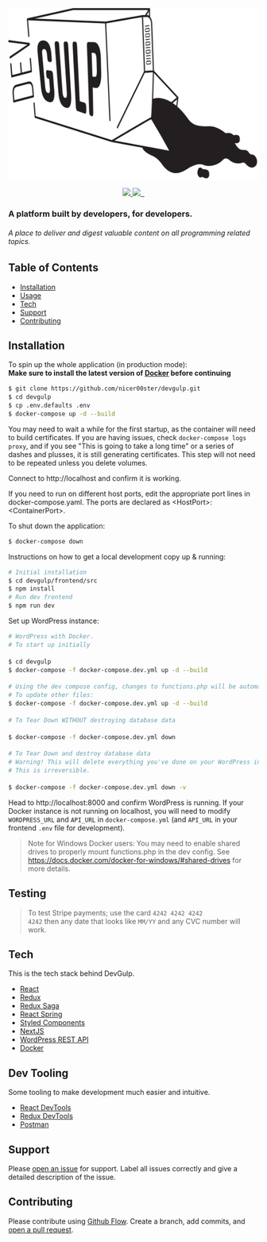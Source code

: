 <p align="center">
  <img align="center" src="https://github.com/nicer00ster/devgulp/blob/master/devgulp.png?raw=true" width="600" height="350" />
</p>


<p align="center">
  <a aria-label="DevGulp Logo" href="https://github.com/devgulp">
    <img src="https://img.shields.io/badge/❤️%20MADE%20WITH%20LOVE%20❤️-1f222e.svg?style=for-the-badge&labelColor=1f222e">
  </a>
  <a aria-label="DevGulp Logo" href="https://discordapp.com/channels/642423850390388780">
    <img src="https://img.shields.io/discord/642423850390388780?color=%237189DA&label=Discord&style=for-the-badge&labelColor=1f222e">
  </a>
  <a aria-label="License" href="https://raw.githubusercontent.com/nicer00ster/devgulp/master/LICENSE">
    <img alt="" src="https://img.shields.io/github/license/nicer00ster/devgulp?color=92c5f8&style=for-the-badge&labelColor=1f222e">
  </a>
  <a aria-label="Contributors" href="https://github.com/nicer00ster/devgulp/settings/collaboration">
    <img alt="" src="https://img.shields.io/github/contributors-anon/nicer00ster/devgulp?color=80dad3&style=for-the-badge&labelColor=1f222e">
  </a>
</p>

### A platform built by developers, for developers.
###### A place to deliver and digest valuable content on all programming related topics.

## Table of Contents

- [Installation](#installation)
- [Usage](#usage)
- [Tech](#tech)
- [Support](#support)
- [Contributing](#contributing)

## Installation

To spin up the whole application (in production mode):
<br/>
**Make sure to install the latest version of [Docker](https://www.docker.com/) before continuing**
```sh
$ git clone https://github.com/nicer00ster/devgulp.git
$ cd devgulp
$ cp .env.defaults .env
$ docker-compose up -d --build
```

You may need to wait a while for the first startup, as the container will need to build certificates. If you are having issues, check `docker-compose logs proxy`, and if you see "This is going to take a long time" or a series of dashes and plusses, it is still generating certificates. This step will not need to be repeated unless you delete volumes.

Connect to http://localhost and confirm it is working.

If you need to run on different host ports, edit the appropriate port lines in docker-compose.yaml. The ports are declared as \<HostPort\>:\<ContainerPort\>.

To shut down the application:
```sh
$ docker-compose down
```


Instructions on how to get a local development copy up & running:
```sh
# Initial installation
$ cd devgulp/frontend/src
$ npm install
# Run dev frontend
$ npm run dev
```

Set up WordPress instance:
<br />
```sh
# WordPress with Docker.
# To start up initially

$ cd devgulp
$ docker-compose -f docker-compose.dev.yml up -d --build

# Using the dev compose config, changes to functions.php will be automatically reflected in WordPress
# To update other files:
$ docker-compose -f docker-compose.dev.yml up -d --build

# To Tear Down WITHOUT destroying database data

$ docker-compose -f docker-compose.dev.yml down

# To Tear Down and destroy database data
# Warning! This will delete everything you've done on your WordPress instance, including all posts and user accounts.
# This is irreversible.

$ docker-compose -f docker-compose.dev.yml down -v
```

Head to http://localhost:8000 and confirm WordPress is running. If your Docker instance is not running on localhost, you will need to modify `WORDPRESS_URL` and `API_URL` in `docker-compose.yml` (and `API_URL` in your frontend `.env` file for development).

> Note for Windows Docker users: You may need to enable shared drives to properly mount functions.php in the dev config. See https://docs.docker.com/docker-for-windows/#shared-drives for more details.

## Testing

> To test Stripe payments; use the card <code>4242 4242 4242 4242</code> then any date that looks like <code>MM/YY</code> and any CVC number will work.

## Tech

This is the tech stack behind DevGulp.
- [React](https://reactjs.org/)
- [Redux](https://redux.js.org/)
- [Redux Saga](https://redux-saga.js.org/)
- [React Spring](https://www.react-spring.io/)
- [Styled Components](https://www.styled-components.com/)
- [NextJS](https://nextjs.org/)
- [WordPress REST API](https://developer.wordpress.org/rest-api/)
- [Docker](https://www.docker.com/)


## Dev Tooling

Some tooling to make development much easier and intuitive.
- [React DevTools](https://chrome.google.com/webstore/detail/react-developer-tools/fmkadmapgofadopljbjfkapdkoienihi?hl=en)
- [Redux DevTools](https://chrome.google.com/webstore/detail/redux-devtools/lmhkpmbekcpmknklioeibfkpmmfibljd?hl=en)
- [Postman](https://www.getpostman.com/)

## Support

Please [open an issue](https://github.com/nicer00ster/devgulp/issues) for support.
Label all issues correctly and give a detailed description of the issue.

## Contributing

Please contribute using [Github Flow](https://guides.github.com/introduction/flow/). Create a branch, add commits, and [open a pull request](https://github.com/nicer00ster/devgulp/compare/).
